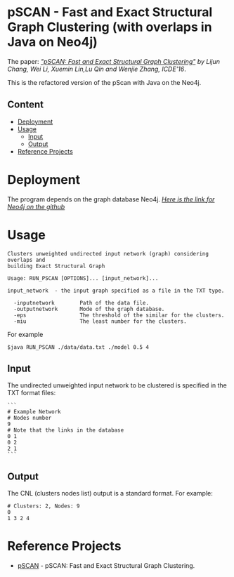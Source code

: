 # pSCAN - Fast and Exact Structural Graph Clustering (with overlaps in Java on Neo4j)

The paper: *["pSCAN: Fast and Exact Structural Graph Clustering"](https://www.cse.unsw.edu.au/~ljchang/pdf/icde16-pscan.pdf) by Lijun Chang, Wei Li, Xuemin Lin,Lu Qin and Wenjie Zhang, ICDE'16*.

This is the refactored version of the pScan with Java on the Neo4j.

## Content
- [Deployment](#deployment)
- [Usage](#usage)
  - [Input](#input)
  - [Output](#output)
- [Reference Projects](#related-projects)

# Deployment

The program depends on the graph database Neo4j. *[Here is the link for Neo4j on the github](https://github.com/neo4j/neo4j)*


# Usage

```
Clusters unweighted undirected input network (graph) considering overlaps and
building Exact Structural Graph

Usage: RUN_PSCAN [OPTIONS]... [input_network]...

input_network  - the input graph specified as a file in the TXT type.

  -inputnetwork        Path of the data file.
  -outputnetwork       Mode of the graph database.
  -eps                 The threshold of the similar for the clusters.
  -miu                 The least number for the clusters.
```
For example
```
$java RUN_PSCAN ./data/data.txt ./model 0.5 4

```

## Input
The undirected unweighted input network to be clustered is specified in the TXT format files:


	```
	# Example Network
	# Nodes number  
    9
	# Note that the links in the database
	0 1
	0 2
	2 1
	```
## Output
The CNL (clusters nodes list) output is a standard format. For example:
```
# Clusters: 2, Nodes: 9
0
1 3 2 4
```  
# Reference Projects
- [pSCAN](https://github.com/LijunChang/pSCAN) - pSCAN: Fast and Exact Structural Graph Clustering.

